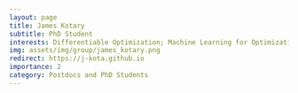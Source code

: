 ```yaml
---
layout: page
title: James Kotary
subtitle: PhD Student
interests: Differentiable Optimization; Machine Learning for Optimization
img: assets/img/group/james_kotary.png
redirect: https://j-kota.github.io
importance: 2
category: Postdocs and PhD Students
---
```

